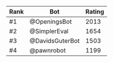 Rank|Bot|Rating
---|---|---
#1|@OpeningsBot|2013
#2|@SimplerEval|1654
#3|@DavidsGuterBot|1503
#4|@pawnrobot|1199
